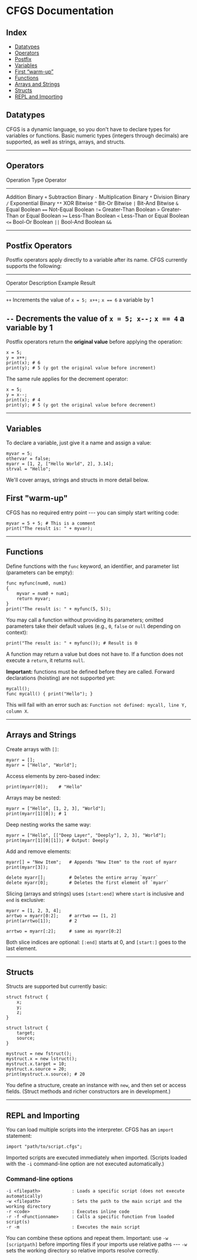 # CFGS Documentation

## Index
- [Datatypes](#datatypes)
- [Operators](#operators)
- [Postfix](#Postfix-Operators)
- [Variables](#variables)
- [First “warm-up”](#first-warm-up)
- [Functions](#functions)
- [Arrays and Strings](#arrays-and-strings)
- [Structs](#structs)
- [REPL and Importing](#repl-and-importing)

## Datatypes

CFGS is a dynamic language, so you don't have to declare types for
variables or functions. Basic numeric types (integers through decimals)
are supported, as well as strings, arrays, and structs.

------------------------------------------------------------------------

## Operators

  Operation                    Type  Operator
  ----------------------- --------- ----------
  Addition                   Binary    `+`
  Subtraction                Binary    `-`
  Multiplication             Binary    `*`
  Division                   Binary    `/`
  Exponential                Binary    `**`
  XOR                       Bitwise    `^`
  Bit-Or                    Bitwise    `|`
  Bit-And                   Bitwise    `&`
  Equal                     Boolean    `==`
  Not-Equal                 Boolean    `!=`
  Greater-Than              Boolean    `>`
  Greater-Than or Equal     Boolean    `>=`
  Less-Than                 Boolean    `<`
  Less-Than or Equal        Boolean    `<=`
  Bool-Or                   Boolean    `||`
  Bool-And                  Boolean    `&&`

------------------------------------------------------------------------

## Postfix Operators

Postfix operators apply directly to a variable after its name. CFGS
currently supports the following:

  ------------------------------------------------------------------------
  Operator          Description             Example         Result
  ----------------- ----------------------- --------------- --------------
  `++`              Increments the value of `x = 5; x++;`   `x == 6`
                    a variable by 1                         

  `--`              Decrements the value of `x = 5; x--;`   `x == 4`
                    a variable by 1                         
  ------------------------------------------------------------------------

Postfix operators return the **original value** before applying the
operation:

``` cfgs
x = 5;
y = x++;
print(x); # 6
print(y); # 5 (y got the original value before increment)
```

The same rule applies for the decrement operator:

``` cfgs
x = 5;
y = x--;
print(x); # 4
print(y); # 5 (y got the original value before decrement)
```

------------------------------------------------------------------------

## Variables

To declare a variable, just give it a name and assign a value:

``` cfgs
myvar = 5;
othervar = false;
myarr = [1, 2, ["Hello World", 2], 3.14];
strval = "Hello";
```

We'll cover arrays, strings and structs in more detail below.

## First "warm-up"

CFGS has no required entry point --- you can simply start writing code:

``` cfgs
myvar = 5 + 5; # This is a comment
print("The result is: " + myvar);
```

------------------------------------------------------------------------

## Functions

Define functions with the `func` keyword, an identifier, and parameter
list (parameters can be empty):

``` cfgs
func myfunc(num0, num1)
{
    myvar = num0 + num1;
    return myvar;
}
print("The result is: " + myfunc(5, 5));
```

You may call a function without providing its parameters; omitted
parameters take their default values (e.g., `0`, `false` or `null`
depending on context):

``` cfgs
print("The result is: " + myfunc()); # Result is 0
```

A function may return a value but does not have to. If a function does
not execute a `return`, it returns `null`.

**Important:** functions must be defined before they are called. Forward
declarations (hoisting) are not supported yet:

``` cfgs
mycall();
func mycall() { print("Hello"); }
```

This will fail with an error such as:
`Function not defined: mycall, line Y, column X`.

------------------------------------------------------------------------

## Arrays and Strings

Create arrays with `[]`:

``` cfgs
myarr = [];
myarr = ["Hello", "World"];
```

Access elements by zero-based index:

``` cfgs
print(myarr[0]);    # "Hello"
```

Arrays may be nested:

``` cfgs
myarr = ["Hello", [1, 2, 3], "World"];
print(myarr[1][0]); # 1
```

Deep nesting works the same way:

``` cfgs
myarr = ["Hello", [["Deep Layer", "Deeply"], 2, 3], "World"];
print(myarr[1][0][1]); # Output: Deeply
```

Add and remove elements:

``` cfgs
myarr[] = "New Item";   # Appends "New Item" to the root of myarr
print(myarr[3]);

delete myarr[];         # Deletes the entire array `myarr`
delete myarr[0];        # Deletes the first element of `myarr`
```

Slicing (arrays and strings) uses `[start:end]` where `start` is
inclusive and `end` is exclusive:

``` cfgs
myarr = [1, 2, 3, 4];
arrtwo = myarr[0:2];    # arrtwo == [1, 2]
print(arrtwo[1]);       # 2

arrtwo = myarr[:2];     # same as myarr[0:2]
```

Both slice indices are optional: `[:end]` starts at 0, and `[start:]`
goes to the last element.

------------------------------------------------------------------------

## Structs

Structs are supported but currently basic:

``` cfgs
struct fstruct {
    x;
    y;
    z;
}

struct lstruct {
    target;
    source;
}

mystruct = new fstruct();
mystruct.x = new lstruct();
mystruct.x.target = 10;
mystruct.x.source = 20;
print(mystruct.x.source); # 20
```

You define a structure, create an instance with `new`, and then set or
access fields. (Struct methods and richer constructors are in
development.)

------------------------------------------------------------------------

## REPL and Importing

You can load multiple scripts into the interpreter. CFGS has an `import`
statement:

``` cfgs
import "path/to/script.cfgs";
```

Imported scripts are executed immediately when imported. (Scripts loaded
with the `-i` command-line option are not executed automatically.)

### Command-line options

    -i <filepath>            : Loads a specific script (does not execute automatically)
    -w <filepath>            : Sets the path to the main script and the working directory
    -r <code>                : Executes inline code
    -r -f <Functionname>     : Calls a specific function from loaded script(s)
    -r -m                    : Executes the main script

You can combine these options and repeat them. Important: use
`-w [scriptpath]` before importing files if your imports use relative
paths --- `-w` sets the working directory so relative imports resolve
correctly.
